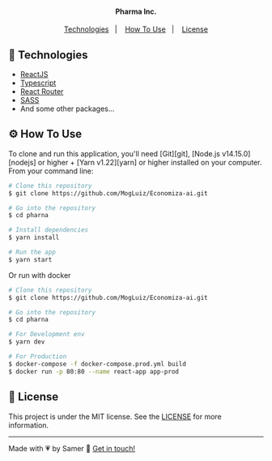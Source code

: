 <h4 align="center">
 Pharma Inc.
</h4>

<p align="center">
  <a href="#rocket-technologies">Technologies</a>&nbsp;&nbsp;&nbsp;|&nbsp;&nbsp;&nbsp;
  <a href="#gear-how-to-use">How To Use</a>&nbsp;&nbsp;&nbsp;|&nbsp;&nbsp;&nbsp;
  <a href="#memo-license">License</a>
</p>

## :rocket: Technologies

- [ReactJS][reactjs]
- [Typescript][typescript]
- [React Router](https://reactrouter.com/web/guides/quick-start)
- [SASS](https://developer.mozilla.org/pt-BR/docs/Web/CSS/@keyframes)
- And some other packages...

## :gear: How To Use

To clone and run this application, you'll need [Git][git], [Node.js v14.15.0][nodejs] or higher + [Yarn v1.22][yarn] or higher installed on your computer. From your command line:

```bash
# Clone this repository
$ git clone https://github.com/MogLuiz/Economiza-ai.git

# Go into the repository
$ cd pharna

# Install dependencies
$ yarn install

# Run the app
$ yarn start
```

Or run with docker

```bash
# Clone this repository
$ git clone https://github.com/MogLuiz/Economiza-ai.git

# Go into the repository
$ cd pharna

# For Development env
$ yarn dev

# For Production
$ docker-compose -f docker-compose.prod.yml build
$ docker run -p 80:80 --name react-app app-prod
```


## :memo: License

This project is under the MIT license. See the [LICENSE](https://github.com/marcelojrfarias/githubexplorer/blob/master/LICENSE) for more information.

---

Made with 💗 by Samer 👋 [Get in touch!](https://www.linkedin.com/in/samer-rola-frontend/)

[typescript]: https://www.typescriptlang.org/
[reactjs]: https://reactjs.org/
[SASS]: https://sass-lang.com/


